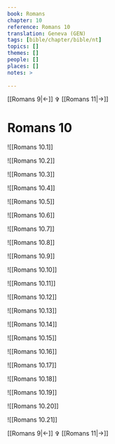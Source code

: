 ```yaml
---
book: Romans
chapter: 10
reference: Romans 10
translation: Geneva (GEN)
tags: [bible/chapter/bible/nt]
topics: []
themes: []
people: []
places: []
notes: >
  
---
```


[[Romans 9|<-]] ✞ [[Romans 11|->]]

# Romans 10

![[Romans 10.1]]

![[Romans 10.2]]

![[Romans 10.3]]

![[Romans 10.4]]

![[Romans 10.5]]

![[Romans 10.6]]

![[Romans 10.7]]

![[Romans 10.8]]

![[Romans 10.9]]

![[Romans 10.10]]

![[Romans 10.11]]

![[Romans 10.12]]

![[Romans 10.13]]

![[Romans 10.14]]

![[Romans 10.15]]

![[Romans 10.16]]

![[Romans 10.17]]

![[Romans 10.18]]

![[Romans 10.19]]

![[Romans 10.20]]

![[Romans 10.21]]

[[Romans 9|<-]] ✞ [[Romans 11|->]]
